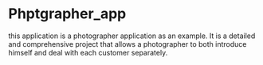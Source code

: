 # Phptgrapher_app
this application is a photographer application as an example. It is a detailed and comprehensive project that allows a photographer to both introduce himself and deal with each customer separately.
